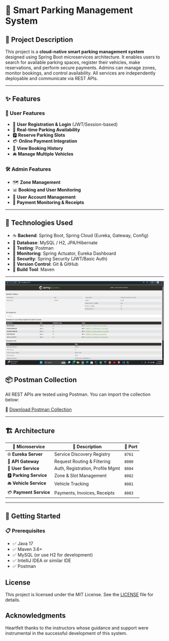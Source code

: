 # 🚗 Smart Parking Management System

## 📘 Project Description
This project is a **cloud-native smart parking management system** designed using Spring Boot microservices architecture. It enables users to search for available parking spaces, register their vehicles, make reservations, and perform secure payments. Admins can manage zones, monitor bookings, and control availability. All services are independently deployable and communicate via REST APIs.

---

## ✨ Features

### 👤 User Features
- 🔐 **User Registration & Login** (JWT/Session-based)
- 📍 **Real-time Parking Availability**
- 🅿️ **Reserve Parking Slots**
- 💳 **Online Payment Integration**
- 📖 **View Booking History**
- 🚘 **Manage Multiple Vehicles**

### 🛠️ Admin Features
- 🗺️ **Zone Management**
- 📊 **Booking and User Monitoring**
- 👥 **User Account Management**
- 🧾 **Payment Monitoring & Receipts**

---

## 🧰 Technologies Used

- ☕ **Backend**: Spring Boot, Spring Cloud (Eureka, Gateway, Config)
- 💾 **Database**: MySQL / H2, JPA/Hibernate
- 🧪 **Testing**: Postman
- 📡 **Monitoring**: Spring Actuator, Eureka Dashboard
- 🔐 **Security**: Spring Security (JWT/Basic Auth)
- 📁 **Version Control**: Git & GitHub
- 🧱 **Build Tool**: Maven

---

![Eureka DashBoard](screenShot/Screenshot%202025-06-25%20184837.png)

## 📦 Postman Collection

All REST APIs are tested using Postman. You can import the collection below:

📎 [Download Postman Collection](Smart%20Parking%20Management%20System.postman_collection.json)

---

## 🏗️ Architecture

| 🧩 Microservice       | 📝 Description                      | 🔢 Port |
|------------------------|------------------------------------|--------|
| 🌐 **Eureka Server**   | Service Discovery Registry         | `8761` |
| 🔁 **API Gateway**     | Request Routing & Filtering        | `8080` |
| 👤 **User Service**    | Auth, Registration, Profile Mgmt   | `8084` |
| 🅿️ **Parking Service** | Zone & Slot Management             | `8082` |
| 🚘 **Vehicle Service** | Vehicle Tracking                   | `8081` |
| 💳 **Payment Service** | Payments, Invoices, Receipts       | `8083` |

---

## 🚀 Getting Started

### 📋 Prerequisites
- ✅ Java 17
- ✅ Maven 3.6+
- ✅ MySQL (or use H2 for development)
- ✅ IntelliJ IDEA or similar IDE
- ✅ Postman

## License

This project is licensed under the MIT License. See the [LICENSE](LICENSE) file for details.

## Acknowledgments

Heartfelt thanks to the instructors whose guidance and support were instrumental in the successful development of this system.


